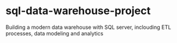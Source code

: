 # sql-data-warehouse-project
Building a modern data warehouse with SQL server, inclouding ETL processes, data modeling and analytics
